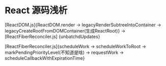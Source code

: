 # React 源码浅析

[ReactDOM.js]{ReactDOM.render -> legacyRenderSubtreeIntoContainer -> legacyCreateRootFromDOMContainer(生成ReactRoot)} -> [ReactFiberReconciler.js] {unbatchdUpdates}


[ReactFiberReconciler.js]{scheduleWork -> scheduleWorkToRoot -> markPendingPriorityLevel(不知道是啥) -> requestWork -> scheduleCallbackWithExpirationTime}

